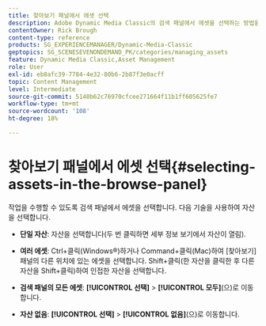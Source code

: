 ```yaml
---
title: 찾아보기 패널에서 에셋 선택
description: Adobe Dynamic Media Classic의 검색 패널에서 에셋을 선택하는 방법을 알아봅니다.
contentOwner: Rick Brough
content-type: reference
products: SG_EXPERIENCEMANAGER/Dynamic-Media-Classic
geptopics: SG_SCENESEVENONDEMAND_PK/categories/managing_assets
feature: Dynamic Media Classic,Asset Management
role: User
exl-id: eb8afc39-7784-4e32-80b6-2b87f3e0acff
topic: Content Management
level: Intermediate
source-git-commit: 5140b62c76970cfcee271664f11b1ff605625fe7
workflow-type: tm+mt
source-wordcount: '108'
ht-degree: 18%

---
```


# 찾아보기 패널에서 에셋 선택{#selecting-assets-in-the-browse-panel}

작업을 수행할 수 있도록 검색 패널에서 에셋을 선택합니다. 다음 기술을 사용하여 자산을 선택합니다.

* **단일 자산**: 자산을 선택합니다(두 번 클릭하면 세부 정보 보기에서 자산이 열림).

* **여러 에셋**: Ctrl+클릭(Windows®)하거나 Command+클릭(Mac)하여 [찾아보기] 패널의 다른 위치에 있는 에셋을 선택합니다. Shift+클릭(한 자산을 클릭한 후 다른 자산을 Shift+클릭)하여 인접한 자산을 선택합니다.

* **검색 패널의 모든 에셋**: **[!UICONTROL 선택]** > **[!UICONTROL 모두]**(으)로 이동합니다.

* **자산 없음**: **[!UICONTROL 선택]** > **[!UICONTROL 없음]**(으)로 이동합니다.
